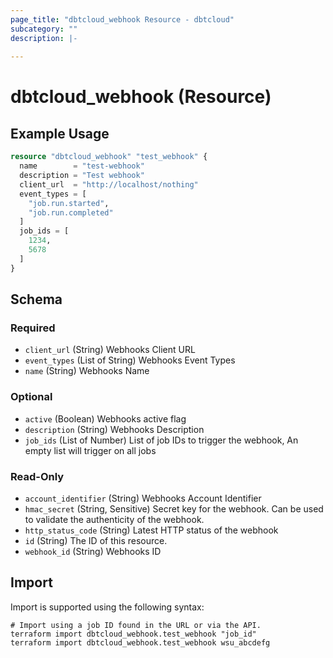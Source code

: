 ```yaml
---
page_title: "dbtcloud_webhook Resource - dbtcloud"
subcategory: ""
description: |-
  
---
```


# dbtcloud_webhook (Resource)




## Example Usage

```terraform
resource "dbtcloud_webhook" "test_webhook" {
  name        = "test-webhook"
  description = "Test webhook"
  client_url  = "http://localhost/nothing"
  event_types = [
    "job.run.started",
    "job.run.completed"
  ]
  job_ids = [
    1234,
    5678
  ]
}
```

<!-- schema generated by tfplugindocs -->
## Schema

### Required

- `client_url` (String) Webhooks Client URL
- `event_types` (List of String) Webhooks Event Types
- `name` (String) Webhooks Name

### Optional

- `active` (Boolean) Webhooks active flag
- `description` (String) Webhooks Description
- `job_ids` (List of Number) List of job IDs to trigger the webhook, An empty list will trigger on all jobs

### Read-Only

- `account_identifier` (String) Webhooks Account Identifier
- `hmac_secret` (String, Sensitive) Secret key for the webhook. Can be used to validate the authenticity of the webhook.
- `http_status_code` (String) Latest HTTP status of the webhook
- `id` (String) The ID of this resource.
- `webhook_id` (String) Webhooks ID

## Import

Import is supported using the following syntax:

```shell
# Import using a job ID found in the URL or via the API.
terraform import dbtcloud_webhook.test_webhook "job_id"
terraform import dbtcloud_webhook.test_webhook wsu_abcdefg
```
